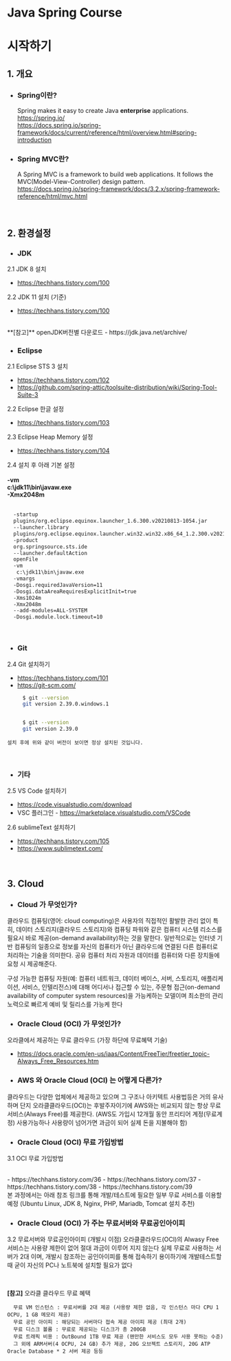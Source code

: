 # Java Spring Course

# 시작하기
## 1. 개요    
  - ### Spring이란?  
    Spring makes it easy to create Java **enterprise** applications.  
    https://spring.io/  
    https://docs.spring.io/spring-framework/docs/current/reference/html/overview.html#spring-introduction  
  - ### Spring MVC란?  
    A Spring MVC is a framework to build web applications. It follows the MVC(Model-View-Controller) design pattern.
    https://docs.spring.io/spring-framework/docs/3.2.x/spring-framework-reference/html/mvc.html  

<br>

## 2. 환경설정    

- ### JDK
2.1 JDK 8 설치 
- https://techhans.tistory.com/100

2.2 JDK 11 설치 (기준)
- https://techhans.tistory.com/100

<br>
   **[참고]** openJDK버전별 다운로드 - https://jdk.java.net/archive/
<br>

- ### Eclipse
2.1 Eclipse STS 3 설치 
- https://techhans.tistory.com/102
- https://github.com/spring-attic/toolsuite-distribution/wiki/Spring-Tool-Suite-3

2.2 Eclipse 한글 설정 
- https://techhans.tistory.com/103

2.3 Eclipse Heap Memory 설정
- https://techhans.tistory.com/104

2.4 설치 후 아래 기본 설정
<br><br>
**-vm**  
**c:\jdk11\bin\javaw.exe**  
**-Xmx2048m**  
<br> 
```bash
  -startup
  plugins/org.eclipse.equinox.launcher_1.6.300.v20210813-1054.jar
  --launcher.library
  plugins/org.eclipse.equinox.launcher.win32.win32.x86_64_1.2.300.v20210828-0802
  -product
  org.springsource.sts.ide
  --launcher.defaultAction
  openFile
  -vm
   c:\jdk11\bin\javaw.exe
  -vmargs
  -Dosgi.requiredJavaVersion=11
  -Dosgi.dataAreaRequiresExplicitInit=true
  -Xms1024m
  -Xmx2048m
  --add-modules=ALL-SYSTEM
  -Dosgi.module.lock.timeout=10
```

<br>

- ### Git
2.4 Git 설치하기
- https://techhans.tistory.com/101
- https://git-scm.com/

```bash
     $ git --version
     git version 2.39.0.windows.1


     $ git --version  
     git version 2.39.0  
```

    설치 후에 위와 같이 버전이 보이면 정상 설치된 것입니다.  

<br>

- ### 기타
2.5 VS Code 설치하기
- https://code.visualstudio.com/download  
- VSC 플러그인 - https://marketplace.visualstudio.com/VSCode 


2.6 sublimeText 설치하기
- https://techhans.tistory.com/105
- https://www.sublimetext.com/

<br>

## 3. Cloud     
- ### Cloud 가 무엇인가?  
  
클라우드 컴퓨팅(영어: cloud computing)은 사용자의 직접적인 활발한 관리 없이 특히,
데이터 스토리지(클라우드 스토리지)와 컴퓨팅 파워와 같은 컴퓨터 시스템 리소스를 필요시 
바로 제공(on-demand availability)하는 것을 말한다. 
일반적으로는 인터넷 기반 컴퓨팅의 일종으로 정보를 자신의 컴퓨터가 아닌 클라우드에 
연결된 다른 컴퓨터로 처리하는 기술을 의미한다. 공유 컴퓨터 처리 자원과 데이터를 컴퓨터와 
다른 장치들에 요청 시 제공해준다. 

구성 가능한 컴퓨팅 자원(예: 컴퓨터 네트워크, 데이터 베이스, 서버, 스토리지, 애플리케이션, 서비스, 인텔리전스)에 대해 
어디서나 접근할 수 있는, 주문형 접근(on-demand availability of computer system resources)을 가능케하는 모델이며 
최소한의 관리 노력으로 빠르게 예비 및 릴리스를 가능케 한다    
    
- ### Oracle Cloud (OCI) 가 무엇인가?
  
오라클에서 제공하는 무료 클라우드 (가장 하단에 무료혜택 기술)
- https://docs.oracle.com/en-us/iaas/Content/FreeTier/freetier_topic-Always_Free_Resources.htm


- ### AWS 와 Oracle Cloud (OCI) 는 어떻게 다른가?

클라우드는 다양한 업체에서 제공하고 있으며 그 구조나 아키텍트 사용법등은 거의 유사하며 
단지 오라클클라우드(OCI)는 후발주자이기에 AWS와는 비교되지 않는 항상 무료 서비스(Always Free)를 제공한다.
(AWS도 가입시 12개월 동안 프리티어 계정(무료계정) 사용가능하나 사용량이 넘어가면 과금이 되어 실제 돈을 지불해야 함)

- ### Oracle Cloud (OCI) 무료 가입방법

3.1 OCI 무료 가입방법

<br>
- https://techhans.tistory.com/36
- https://techhans.tistory.com/37
- https://techhans.tistory.com/38
- https://techhans.tistory.com/39

<br>
본 과정에서는 아래 참조 링크를 통해 개발/테스트에 필요한 일부 무료 서비스를 이용할 예정
(Ubuntu Linux, JDK 8, Nginx, PHP, Mariadb, Tomcat 설치 추천)
<br>

- ### Oracle Cloud (OCI) 가 주는 무료서버와 무료공인아이피

3.2 무료서버와 무료공인아이피 (개발시 이점)
 오라클클라우드(OCI)의 Alwasy Free 서비스는 사용량 제한이 없어 절대 과금이 이루어 지지 않는다
 실제 무료로 사용하는 서버가 2대 이며, 개발시 참조하는 공인아이피를 통해 접속하기 용이하기에
 개발테스트할 때 굳이 자신의 PC나 노트북에 설치할 필요가 없다

<br>

**[참고]** 오라클 클라우드 무료 혜택
```
  무료 VM 인스턴스 : 무료서버를 2대 제공 (사용량 제한 없음, 각 인스턴스 마다 CPU 1 OCPU, 1 GB 메모리 제공)    
  무료 공인 아이피 : 해당되는 서버마다 접속 제공 아이피 제공 (최대 2개)
  무료 디스크 볼륨 : 무료로 제공되는 디스크가 총 200GB
  무료 트래픽 비용 : OutBound 1TB 무료 제공 (왠만한 서비스도 모두 사용 못하는 수준)
  그 외에 ARM서버(4 OCPU, 24 GB) 추가 제공, 20G 오브젝트 스토리지, 20G ATP Oracle Database * 2 서버 제공 등등
```


<br>
<br>
